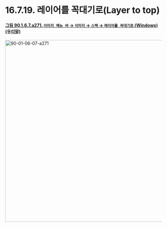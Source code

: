 # 16.7.19. 레이어를 꼭대기로(Layer to top)

<a id="90-01-06-07-a271"></a>

#### [그림 90.1.6.7.a271. `이미지 메뉴 바` → `이미지` → `스택` → `레이어를 꼭대기로` (Windows) (우리말)](./90-01-06-07-stack.md#90-01-06-07-a271)
<img width="780" height="584" alt="90-01-06-07-a271" src="https://github.com/user-attachments/assets/f3c34666-8970-46fc-92cb-fb4829909500" />